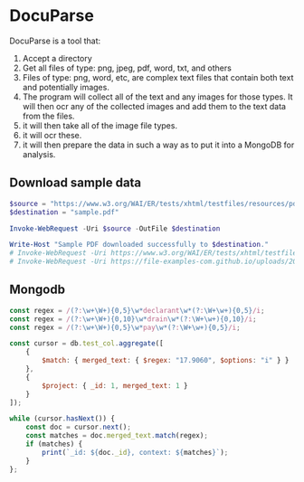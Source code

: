 # DocuParse

DocuParse is a tool that:

1. Accept a directory
1. Get all files of type: png, jpeg, pdf, word, txt, and others
1. Files of type: png, word, etc, are complex text files that contain both text and potentially images.
1. The program will collect all of the text and any images for those types.  It will then ocr any of the collected images and add them to the text data from the files.
1. it will then take all of the image file types.
1. it will ocr these.
1. it will then prepare the data in such a way as to put it into a MongoDB for analysis.

## Download sample data

```powershell
$source = "https://www.w3.org/WAI/ER/tests/xhtml/testfiles/resources/pdf/dummy.pdf"
$destination = "sample.pdf"

Invoke-WebRequest -Uri $source -OutFile $destination

Write-Host "Sample PDF downloaded successfully to $destination."
# Invoke-WebRequest -Uri https://www.w3.org/WAI/ER/tests/xhtml/testfiles/resources/pdf/dummy.pdf -Outfile data\test\
# Invoke-WebRequest -Uri https://file-examples-com.github.io/uploads/2017/10/file-sample_150kB.pdf -Outfile data\test\
```

## Mongodb

```javascript
const regex = /(?:\w+\W+){0,5}\w*declarant\w*(?:\W+\w+){0,5}/i;
const regex = /(?:\w+\W+){0,10}\w*drain\w*(?:\W+\w+){0,10}/i;
const regex = /(?:\w+\W+){0,5}\w*pay\w*(?:\W+\w+){0,5}/i;

const cursor = db.test_col.aggregate([
    {
        $match: { merged_text: { $regex: "17.9060", $options: "i" } }
    },
    {
        $project: { _id: 1, merged_text: 1 }
    }
]);

while (cursor.hasNext()) {
    const doc = cursor.next();
    const matches = doc.merged_text.match(regex);
    if (matches) {
        print(`_id: ${doc._id}, context: ${matches}`);
    }
};
```
